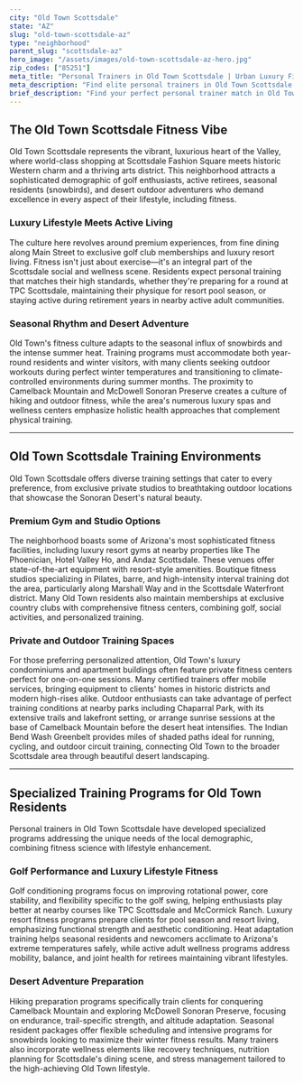 ```yaml
---
city: "Old Town Scottsdale"
state: "AZ"
slug: "old-town-scottsdale-az"
type: "neighborhood"
parent_slug: "scottsdale-az"
hero_image: "/assets/images/old-town-scottsdale-az-hero.jpg"
zip_codes: ["85251"]
meta_title: "Personal Trainers in Old Town Scottsdale | Urban Luxury Fitness"
meta_description: "Find elite personal trainers in Old Town Scottsdale. Experts in arts district wellness, luxury condo gyms, and active urban professional lifestyles."
brief_description: "Find your perfect personal trainer match in Old Town Scottsdale. Our elite service connects you with certified fitness professionals who specialize in luxury lifestyle fitness, golf performance enhancement, and active retirement wellness. Whether you're a seasonal resident seeking heat-adapted workouts, a golf enthusiast wanting to improve your swing power, or someone looking to maximize results at Scottsdale's premium resort gyms, we match you with trainers who understand Old Town's unique fitness culture. Achieve your wellness goals with personalized training programs designed for Scottsdale's active, affluent demographic. Start your transformation today."
---
```

## The Old Town Scottsdale Fitness Vibe

Old Town Scottsdale represents the vibrant, luxurious heart of the Valley, where world-class shopping at Scottsdale Fashion Square meets historic Western charm and a thriving arts district. This neighborhood attracts a sophisticated demographic of golf enthusiasts, active retirees, seasonal residents (snowbirds), and desert outdoor adventurers who demand excellence in every aspect of their lifestyle, including fitness.

### Luxury Lifestyle Meets Active Living

The culture here revolves around premium experiences, from fine dining along Main Street to exclusive golf club memberships and luxury resort living. Fitness isn't just about exercise—it's an integral part of the Scottsdale social and wellness scene. Residents expect personal training that matches their high standards, whether they're preparing for a round at TPC Scottsdale, maintaining their physique for resort pool season, or staying active during retirement years in nearby active adult communities.

### Seasonal Rhythm and Desert Adventure

Old Town's fitness culture adapts to the seasonal influx of snowbirds and the intense summer heat. Training programs must accommodate both year-round residents and winter visitors, with many clients seeking outdoor workouts during perfect winter temperatures and transitioning to climate-controlled environments during summer months. The proximity to Camelback Mountain and McDowell Sonoran Preserve creates a culture of hiking and outdoor fitness, while the area's numerous luxury spas and wellness centers emphasize holistic health approaches that complement physical training.

---

## Old Town Scottsdale Training Environments

Old Town Scottsdale offers diverse training settings that cater to every preference, from exclusive private studios to breathtaking outdoor locations that showcase the Sonoran Desert's natural beauty.

### Premium Gym and Studio Options

The neighborhood boasts some of Arizona's most sophisticated fitness facilities, including luxury resort gyms at nearby properties like The Phoenician, Hotel Valley Ho, and Andaz Scottsdale. These venues offer state-of-the-art equipment with resort-style amenities. Boutique fitness studios specializing in Pilates, barre, and high-intensity interval training dot the area, particularly along Marshall Way and in the Scottsdale Waterfront district. Many Old Town residents also maintain memberships at exclusive country clubs with comprehensive fitness centers, combining golf, social activities, and personalized training.

### Private and Outdoor Training Spaces

For those preferring personalized attention, Old Town's luxury condominiums and apartment buildings often feature private fitness centers perfect for one-on-one sessions. Many certified trainers offer mobile services, bringing equipment to clients' homes in historic districts and modern high-rises alike. Outdoor enthusiasts can take advantage of perfect training conditions at nearby parks including Chaparral Park, with its extensive trails and lakefront setting, or arrange sunrise sessions at the base of Camelback Mountain before the desert heat intensifies. The Indian Bend Wash Greenbelt provides miles of shaded paths ideal for running, cycling, and outdoor circuit training, connecting Old Town to the broader Scottsdale area through beautiful desert landscaping.

---

## Specialized Training Programs for Old Town Residents

Personal trainers in Old Town Scottsdale have developed specialized programs addressing the unique needs of the local demographic, combining fitness science with lifestyle enhancement.

### Golf Performance and Luxury Lifestyle Fitness

Golf conditioning programs focus on improving rotational power, core stability, and flexibility specific to the golf swing, helping enthusiasts play better at nearby courses like TPC Scottsdale and McCormick Ranch. Luxury resort fitness programs prepare clients for pool season and resort living, emphasizing functional strength and aesthetic conditioning. Heat adaptation training helps seasonal residents and newcomers acclimate to Arizona's extreme temperatures safely, while active adult wellness programs address mobility, balance, and joint health for retirees maintaining vibrant lifestyles.

### Desert Adventure Preparation

Hiking preparation programs specifically train clients for conquering Camelback Mountain and exploring McDowell Sonoran Preserve, focusing on endurance, trail-specific strength, and altitude adaptation. Seasonal resident packages offer flexible scheduling and intensive programs for snowbirds looking to maximize their winter fitness results. Many trainers also incorporate wellness elements like recovery techniques, nutrition planning for Scottsdale's dining scene, and stress management tailored to the high-achieving Old Town lifestyle.